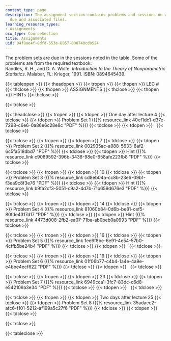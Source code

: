 ```yaml
---
content_type: page
description: The assignment section contains problems and sessions on which they are
  due and associated files.
learning_resource_types:
- Assignments
ocw_type: CourseSection
title: Assignments
uid: 94f8ae4f-0dfd-553e-8057-088740cd0524
---
```


The problem sets are due in the sessions noted in the table. Some of the problems are from the required textbook:  
Randles, R. H., and D. A. Wolfe. _Introduction to the Theory of Nonparametric Statistics_. Malabar, FL: Krieger, 1991. ISBN: 0894645439.

{{< tableopen >}}
{{< theadopen >}}
{{< tropen >}}
{{< thopen >}}
LEC #
{{< thclose >}}
{{< thopen >}}
ASSIGNMENTS
{{< thclose >}}
{{< thopen >}}
HINTs
{{< thclose >}}

{{< trclose >}}

{{< theadclose >}}
{{< tropen >}}
{{< tdopen >}}
One day after lecture 4
{{< tdclose >}}
{{< tdopen >}}
Problem Set 1 ({{% resource_link 40ef1dc1-d37e-7298-c6e6-0a86e6c28e8c "PDF" %}})
{{< tdclose >}}
{{< tdopen >}}
 
{{< tdclose >}}

{{< trclose >}}
{{< tropen >}}
{{< tdopen >}}
7
{{< tdclose >}}
{{< tdopen >}}
Problem Set 2 ({{% resource_link 002935ac-a988-5633-8af2-6c5fa518dbd7 "PDF" %}})
{{< tdclose >}}
{{< tdopen >}}
Hint ({{% resource_link c9089592-396b-3438-98e0-658afe223fb8 "PDF" %}})
{{< tdclose >}}

{{< trclose >}}
{{< tropen >}}
{{< tdopen >}}
10
{{< tdclose >}}
{{< tdopen >}}
Problem Set 3 ({{% resource_link cd8eb04a-cc8b-23e6-09b1-f3ea9c8f3e76 "PDF" %}})
{{< tdclose >}}
{{< tdopen >}}
Hint ({{% resource_link b9fa2cf3-5051-c9a2-4d7b-71b659d676e3 "PDF" %}})
{{< tdclose >}}

{{< trclose >}}
{{< tropen >}}
{{< tdopen >}}
14
{{< tdclose >}}
{{< tdopen >}}
Problem Set 4 ({{% resource_link 81060b84-0d6b-be81-cef5-80fde4317d17 "PDF" %}})
{{< tdclose >}}
{{< tdopen >}}
Hint ({{% resource_link 4473d008-2fb2-ea07-71ba-ab0beb0a0993 "PDF" %}})
{{< tdclose >}}

{{< trclose >}}
{{< tropen >}}
{{< tdopen >}}
16
{{< tdclose >}}
{{< tdopen >}}
Problem Set 5 ({{% resource_link 1ee6f8be-6e91-4e54-57b0-4cffb5be24b4 "PDF" %}})
{{< tdclose >}}
{{< tdopen >}}
 
{{< tdclose >}}

{{< trclose >}}
{{< tropen >}}
{{< tdopen >}}
19
{{< tdclose >}}
{{< tdopen >}}
Problem Set 6 ({{% resource_link 01f06b77-c4b4-1a4e-4a9e-e4bbe4ecf622 "PDF" %}})
{{< tdclose >}}
{{< tdopen >}}
 
{{< tdclose >}}

{{< trclose >}}
{{< tropen >}}
{{< tdopen >}}
23
{{< tdclose >}}
{{< tdopen >}}
Problem Set 7 ({{% resource_link 6949cca1-3fc7-83dc-c6d8-e542109a3e34 "PDF" %}})
{{< tdclose >}}
{{< tdopen >}}
 
{{< tdclose >}}

{{< trclose >}}
{{< tropen >}}
{{< tdopen >}}
Two days after lecture 25
{{< tdclose >}}
{{< tdopen >}}
Problem Set 8 ({{% resource_link 35adaee2-afc6-f101-5212-af199a5c27f6 "PDF" %}})
{{< tdclose >}}
{{< tdopen >}}
 
{{< tdclose >}}

{{< trclose >}}

{{< tableclose >}}